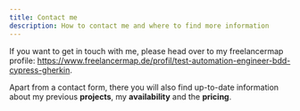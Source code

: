 ```yaml
---
title: Contact me
description: How to contact me and where to find more information 
---
```


If you want to get in touch with me, please head over to my freelancermap profile: https://www.freelancermap.de/profil/test-automation-engineer-bdd-cypress-gherkin.

Apart from a contact form, there you will also find up-to-date information about my previous **projects**, my **availability** and the **pricing**.